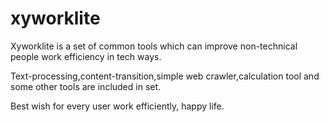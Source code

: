 # xyworklite

Xyworklite is a set of common tools which can improve non-technical people work efficiency in tech ways.

Text-processing,content-transition,simple web crawler,calculation tool and some other tools are included in set.

Best wish for every user work efficiently, happy life.